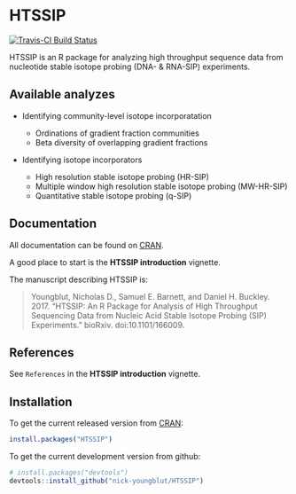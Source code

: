 HTSSIP
======

[![Travis-CI Build Status](https://travis-ci.org/nick-youngblut/HTSSIP.svg?branch=master)](https://travis-ci.org/nick-youngblut/HTSSIP)

HTSSIP is an R package for analyzing high throughput 
sequence data from nucleotide stable isotope probing 
(DNA- & RNA-SIP) experiments. 


## Available analyzes 

* Identifying community-level isotope incorporatation
  * Ordinations of gradient fraction communities
  * Beta diversity of overlapping gradient fractions

* Identifying isotope incorporators
  * High resolution stable isotope probing (HR-SIP)
  * Multiple window high resolution stable isotope probing (MW-HR-SIP)
  * Quantitative stable isotope probing (q-SIP)


## Documentation

All documentation can be found on [CRAN](https://cran.r-project.org/package=HTSSIP).

A good place to start is the **HTSSIP introduction** vignette. 

The manuscript describing HTSSIP is:

> Youngblut, Nicholas D., Samuel E. Barnett, and Daniel H. Buckley. 2017. “HTSSIP: An R Package for Analysis of High Throughput Sequencing Data from Nucleic Acid Stable Isotope Probing (SIP) Experiments.” bioRxiv. doi:10.1101/166009.


## References 

See `References` in the **HTSSIP introduction** vignette.


## Installation

To get the current released version from [CRAN](https://cran.r-project.org/package=HTSSIP):

```R
install.packages("HTSSIP") 
```

To get the current development version from github:

```R
# install.packages("devtools")
devtools::install_github("nick-youngblut/HTSSIP")
```



